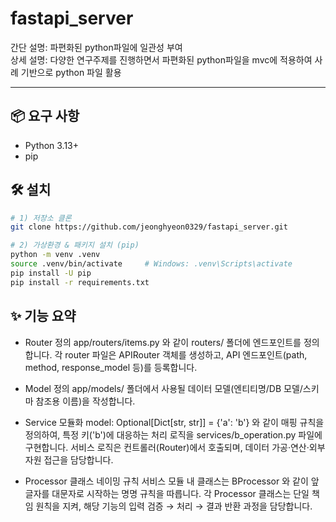 # fastapi_server
간단 설명: 파편화된 python파일에 일관성 부여<br>
상세 설명: 다양한 연구주제를 진행하면서 파편화된 python파일을 mvc에 적용하여 사례 기반으로 python 파일 활용

---
## 📦 요구 사항
- Python 3.13+
- pip


## 🛠 설치
```bash
# 1) 저장소 클론
git clone https://github.com/jeonghyeon0329/fastapi_server.git

# 2) 가상환경 & 패키지 설치 (pip)
python -m venv .venv
source .venv/bin/activate     # Windows: .venv\Scripts\activate
pip install -U pip
pip install -r requirements.txt
```

## ✨ 기능 요약
- Router 정의
    app/routers/items.py 와 같이 routers/ 폴더에 엔드포인트를 정의합니다.
    각 router 파일은 APIRouter 객체를 생성하고, API 엔드포인트(path, method, response_model 등)를 등록합니다.

- Model 정의
    app/models/ 폴더에서 사용될 데이터 모델(엔티티명/DB 모델/스키마 참조용 이름)을 작성합니다.

- Service 모듈화
    model: Optional[Dict[str, str]] = {'a': 'b'} 와 같이 매핑 규칙을 정의하여, 특정 키('b')에 대응하는 처리 로직을 services/b_operation.py 파일에 구현합니다.
    서비스 로직은 컨트롤러(Router)에서 호출되며, 데이터 가공·연산·외부 자원 접근을 담당합니다.

- Processor 클래스 네이밍 규칙
    서비스 모듈 내 클래스는 BProcessor 와 같이 앞 글자를 대문자로 시작하는 명명 규칙을 따릅니다.
    각 Processor 클래스는 단일 책임 원칙을 지켜, 해당 기능의 입력 검증 → 처리 → 결과 반환 과정을 담당합니다.